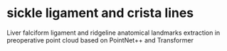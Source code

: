 # sickle ligament and crista lines
Liver falciform ligament and ridgeline anatomical landmarks extraction in preoperative point cloud based on PointNet++ and Transformer

